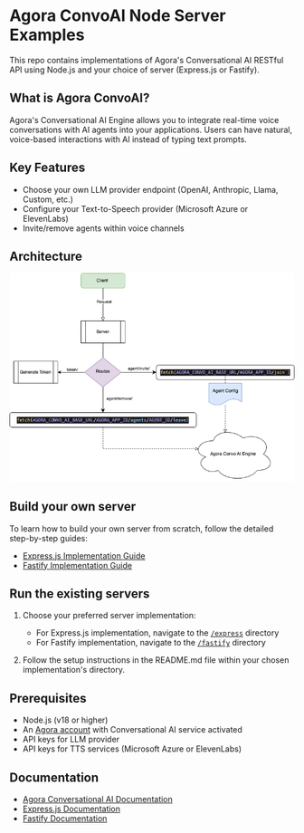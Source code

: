 # Agora ConvoAI Node Server Examples

This repo contains implementations of Agora's Conversational AI RESTful API using Node.js and your choice of server (Express.js or Fastify).

## What is Agora ConvoAI?

Agora's Conversational AI Engine allows you to integrate real-time voice conversations with AI agents into your applications. Users can have natural, voice-based interactions with AI instead of typing text prompts.

## Key Features

- Choose your own LLM provider endpoint (OpenAI, Anthropic, Llama, Custom, etc.)
- Configure your Text-to-Speech provider (Microsoft Azure or ElevenLabs)
- Invite/remove agents within voice channels

## Architecture

<picture>
  <source srcset="./.github/assets/Agora-ConvoAI-NodeJS-Server-Architecture-dark.png" media="(prefers-color-scheme: dark)">
  <img src="./.github/assets/Agora-ConvoAI-NodeJS-Server-Architecture-light.png" alt="Architecture diagram of Conversational Ai by Agora and OpenAi">
</picture>

## Build your own server

To learn how to build your own server from scratch, follow the detailed step-by-step guides:

- [Express.js Implementation Guide](docs/EXPRESS_GUIDE.md)
- [Fastify Implementation Guide](docs/FASTIFY_GUIDE.md)

## Run the existing servers

1. Choose your preferred server implementation:

   - For Express.js implementation, navigate to the [`/express`](/express) directory
   - For Fastify implementation, navigate to the [`/fastify`](/fastify) directory

2. Follow the setup instructions in the README.md file within your chosen implementation's directory.

## Prerequisites

- Node.js (v18 or higher)
- An [Agora account](https://console.agora.io/) with Conversational AI service activated
- API keys for LLM provider
- API keys for TTS services (Microsoft Azure or ElevenLabs)

## Documentation

- [Agora Conversational AI Documentation](https://docs.agora.io/en/)
- [Express.js Documentation](https://expressjs.com/)
- [Fastify Documentation](https://www.fastify.io/docs/latest/)
